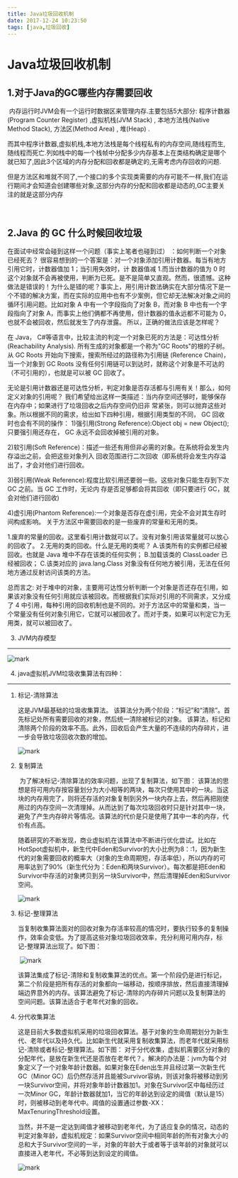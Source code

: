 ```yaml
---
title: Java垃圾回收机制
date: 2017-12-24 10:23:50
tags: [java,垃圾回收]
---
```

Java垃圾回收机制
===

1.对于Java的GC哪些内存需要回收
---

​	内存运行时JVM会有一个运行时数据区来管理内存.主要包括5大部分: 程序计数器(Program Counter Register) ,虚拟机栈(JVM Stack) , 本地方法栈(Native Method Stack), 方法区(Method Area) , 堆(Heap) .

​	而其中程序计数器,虚拟机栈,本地方法栈是每个线程私有的内存空间,随线程而生,随线程而死亡.列如栈中的每一个栈帧中分配多少内存基本上在类结构确定是哪个就已知了,因此3个区域的内存分配和回收都是确定的,无需考虑内存回收的问题.

​	但是方法区和堆就不同了,一个接口的多个实现类需要的内存可能不一样,我们在运行期间才会知道会创建哪些对象,这部分内存的分配和回收都是动态的,GC主要关注的就是这部分内存

​	

2.Java 的 GC 什么时候回收垃圾 
---

在面试中经常会碰到这样一个问题（事实上笔者也碰到过） ：如何判断一个对象已经死去？
很容易想到的一个答案是：对一个对象添加引用计数器。每当有地方引用它时，计数器值加 1；当引用失效时，计
数器值减 1.而当计数器的值为 0 时这个对象就不会再被使用，判断为已死。是不是简单又直观。然而，很遗憾。这种做法是错误的！为什么是错的呢？事实上，用引用计数法确实在大部分情况下是一个不错的解决方案，而在实际的应用中也有不少案例，但它却无法解决对象之间的循环引用问题。比如对象 A 中有一个字段指向了对象 B，而对象 B 中也有一个字段指向了对象 A，而事实上他们俩都不再使用，但计数器的值永远都不可能为 0，也就不会被回收，然后就发生了内存泄露。
所以，正确的做法应该是怎样呢？

在 Java， C#等语言中，比较主流的判定一个对象已死的方法是：可达性分析(Reachability Analysis).
所有生成的对象都是一个称为"GC Roots"的根的子树。从 GC Roots 开始向下搜索，搜索所经过的路径称为引用链
(Reference Chain)，当一个对象到 GC Roots 没有任何引用链可以到达时，就称这个对象是不可达的（不可引用的），也就是可以被 GC 回收了。

无论是引用计数器还是可达性分析，判定对象是否存活都与引用有关！那么，如何定义对象的引用呢？
我们希望给出这样一类描述：当内存空间还够时，能够保存在内存中；如果进行了垃圾回收之后内存空间仍旧非
常紧张，则可以抛弃这些对象。所以根据不同的需求，给出如下四种引用，根据引用类型的不同， GC 回收时也会有不同的操作：
1)强引用(Strong Reference):Object obj = new Object();只要强引用还存在， GC 永远不会回收掉被引用的对象。

2)软引用(Soft Reference)：描述一些还有用但非必需的对象。在系统将会发生内存溢出之前，会把这些对象列入
回收范围进行二次回收（即系统将会发生内存溢出了，才会对他们进行回收。

3)弱引用(Weak Reference):程度比软引用还要弱一些。这些对象只能生存到下次 GC 之前。当 GC 工作时，无论内
存是否足够都会将其回收（即只要进行 GC，就会对他们进行回收)

4)虚引用(Phantom Reference):一个对象是否存在虚引用，完全不会对其生存时间构成影响。
关于方法区中需要回收的是一些废弃的常量和无用的类。

1.废弃的常量的回收。这里看引用计数就可以了。没有对象引用该常量就可以放心的回收了。
2.无用的类的回收。什么是无用的类呢？
A.该类所有的实例都已经被回收。也就是 Java 堆中不存在该类的任何实例；
B.加载该类的 ClassLoader 已经被回收；
C.该类对应的 java.lang.Class 对象没有任何地方被引用，无法在任何地方通过反射访问该类的方法。

总而言之:
​	对于堆中的对象，主要用可达性分析判断一个对象是否还存在引用，如果该对象没有任何引用就应该被回收。而根据我们实际对引用的不同需求，又分成了 4 中引用，每种引用的回收机制也是不同的。对于方法区中的常量和类，当一个常量没有任何对象引用它，它就可以被回收了。而对于类，如果可以判定它为无用类，就可以被回收了。 





3. JVM内存模型
---

![mark](http://ozaomob5f.bkt.clouddn.com/images/171224/l2CbHmh9GL.png?imageslim)

4. java虚拟机JVM垃圾收集算法有四种：
---

1. 标记-清除算法

    这是JVM最基础的垃圾收集算法。 该算法分为两个阶段：“标记”和“清除”。首先标记处所有需要回收的对象，然后统一清除被标记的对象。 该算法，标记和清除两个阶段的效率不高。此外，回收后会产生大量的不连续的内存碎片，进一步会导致垃圾回收次数的增加。

    ![mark](http://ozaomob5f.bkt.clouddn.com/images/171224/k2emL7Bg3k.png?imageslim)

2. 复制算法

   ​	 为了解决标记-清除算法的效率问题，出现了复制算法，如下图： 该算法的思想是将可用内存按容量划分为大小相等的两块，每次只使用其中的一块。当这块的内存用完了，则将还存活的对象复制到另外一块内存上去，然后再把刚使用过的内存空间一次清理掉。从而达到了每次垃圾回收时只是针对其中一块，避免了产生内存碎片等情况。该算法的代价是只是使用了其中一本的内存，代价有点高。

   ​      随着研究的不断发现，商业虚拟机在该算法中不断进行优化尝试。比如在HotSpot虚拟机中，新生代中Eden和Survivor的大小比例为8：:1，因为新生代的对象需要回收的概率大（对象的生命周期短，存活率低），所以内存的可用率达到了90%（新生代分为：Eden和两块Survivor）。每次都是把Eden和Survivor中存活的对象拷贝到另一块Survivor中，然后清理掉Eden和Survivor空间。

   ![mark](http://ozaomob5f.bkt.clouddn.com/images/171224/Bl47HFhdl2.png?imageslim)

3. 标记-整理算法

     当复制收集算法面对的回收对象为存活率较高的情况时，要执行较多的复制操作，效率会变低。为了提高这些对象垃圾回收效率，充分利用可用内存，标记-整理算法出现了。如下图：

   ​        ![mark](http://ozaomob5f.bkt.clouddn.com/images/171224/BjjDaB3i30.png?imageslim)

   ​      该算法集成了标记-清除和复制收集算法的优点。第一个阶段仍是进行标记，第二个阶段是把所有存活的对象都向一端移动，按顺序排放，然后直接清理掉端边界意外的内存。该算法避免了标记-清除的内存碎片问题以及复制算法的空间问题。该算法适合于老年代对象的回收。

4. 分代收集算法

     这是目前大多数虚拟机采用的垃圾回收算法。基于对象的生命周期划分为新生代、老年代以及持久代。比如新生代就采用复制收集算法，而老年代就采用标记-清除或者标记-整理算法。如下图： 对于分代收集，虚拟机需要区分对象的分配年代，是放在新生代还是否放在老年代？。解决的办法是：jvm为每个对象定义了一个对象年龄计数器。如果对象在Eden出生并且经过第一次新生代GC（Minor GC）后仍然存活并且能被Survivor容纳，则该对象将被移动到另一块Survivor空间，并将对象年龄计数器加1。对象在Survivor区中每经历过一次Minor GC，年龄计数器就加1，当它的年龄达到设定的阈值（默认是15）时，则被移动到老年代中。阈值的设置通过参数-XX：MaxTenuringThreshold设置。

   ​      当然，并不是一定达到阈值才被移动到老年代，为了适应复杂的情况，动态的判定对象年龄，虚拟机规定：如果Survivor空间中相同年龄的所有对象大小的总和大于Survivor空间的一半，对象的年龄大于或者等于该年龄的对象就可以直接进入老年代，不必等到达到设定的阈值。

   ![mark](http://ozaomob5f.bkt.clouddn.com/images/171224/kg7ggAJBj0.png?imageslim)











